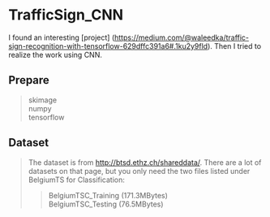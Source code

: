 # TrafficSign_CNN

I found an interesting [project] (https://medium.com/@waleedka/traffic-sign-recognition-with-tensorflow-629dffc391a6#.1ku2y9fld). Then I tried to realize the work using CNN. 

## Prepare
>skimage<br />
>numpy<br />
>tensorflow<br />


## Dataset
>The dataset is from http://btsd.ethz.ch/shareddata/. There are a lot of datasets on that page, but you only need the two files listed under BelgiumTS for Classification:
>>BelgiumTSC_Training (171.3MBytes)<br />
>>BelgiumTSC_Testing (76.5MBytes)<br />
